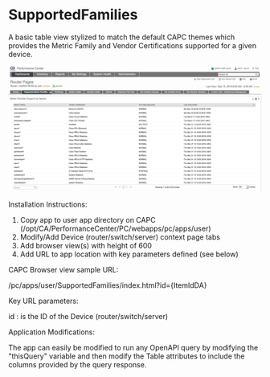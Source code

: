 # SupportedFamilies
A basic table view stylized to match the default CAPC themes which provides the Metric Family and Vendor Certifications supported for a given device.

![](./screenShot.jpg?raw=true "Example Screenshot")

Installation Instructions:

1. Copy app to user app directory on CAPC (/opt/CA/PerformanceCenter/PC/webapps/pc/apps/user)
2. Modify/Add Device (router/switch/server) context page tabs
3. Add browser view(s) with height of 600
4. Add URL to app location with key parameters defined (see below)

CAPC Browser view sample URL:

/pc/apps/user/SupportedFamilies/index.html?id={ItemIdDA}

Key URL parameters:

id : is the ID of the Device (router/switch/server)

Application Modifications:

The app can easily be modified to run any OpenAPI query by modifying the "thisQuery" variable and then modify the Table attributes to include the columns provided by the query response.
